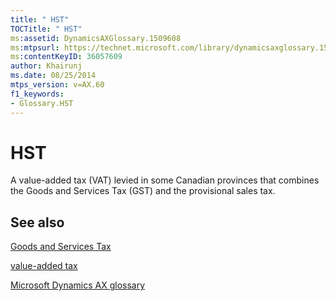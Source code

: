 ```yaml
---
title: " HST"
TOCTitle: " HST"
ms:assetid: DynamicsAXGlossary.1509608
ms:mtpsurl: https://technet.microsoft.com/library/dynamicsaxglossary.1509608(v=AX.60)
ms:contentKeyID: 36057609
author: Khairunj
ms.date: 08/25/2014
mtps_version: v=AX.60
f1_keywords:
- Glossary.HST
---
```


# HST

A value-added tax (VAT) levied in some Canadian provinces that combines the Goods and Services Tax (GST) and the provisional sales tax.

## See also

[Goods and Services Tax](goods-and-services-tax.md)

[value-added tax](value-added-tax.md)

[Microsoft Dynamics AX glossary](glossary/microsoft-dynamics-ax-glossary.md)

  


